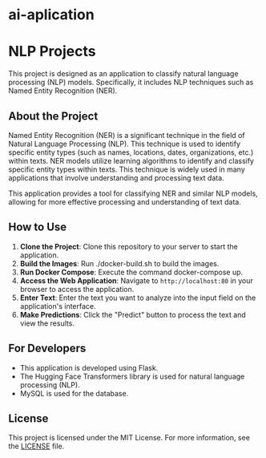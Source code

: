 # ai-aplication

# NLP Projects

This project is designed as an application to classify natural language processing (NLP) models. Specifically, it includes NLP techniques such as Named Entity Recognition (NER).

## About the Project

Named Entity Recognition (NER) is a significant technique in the field of Natural Language Processing (NLP). This technique is used to identify specific entity types (such as names, locations, dates, organizations, etc.) within texts. NER models utilize learning algorithms to identify and classify specific entity types within texts. This technique is widely used in many applications that involve understanding and processing text data.

This application provides a tool for classifying NER and similar NLP models, allowing for more effective processing and understanding of text data.

## How to Use

1. **Clone the Project**: Clone this repository to your server to start the application.
2. **Build the Images**: Run ./docker-build.sh to build the images.
3. **Run Docker Compose**: Execute the command docker-compose up.
4. **Access the Web Application**: Navigate to `http://localhost:80` in your browser to access the application.
5. **Enter Text**: Enter the text you want to analyze into the input field on the application's interface.
6. **Make Predictions**: Click the "Predict" button to process the text and view the results.

## For Developers

- This application is developed using Flask.
- The Hugging Face Transformers library is used for natural language processing (NLP).
- MySQL is used for the database.

## License

This project is licensed under the MIT License. For more information, see the [LICENSE](LICENSE) file.
